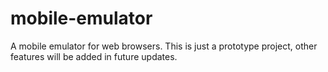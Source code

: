 # mobile-emulator

A mobile emulator for web browsers.
This is just a prototype project, other features will be added in future updates.
